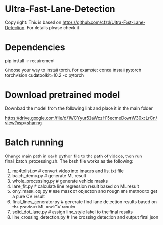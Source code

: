 # Ultra-Fast-Lane-Detection
Copy right: This is based on https://github.com/cfzd/Ultra-Fast-Lane-Detection. 
For details please check it

# Dependencies
pip install -r requirement

Choose your way to install torch. For example: 
conda install pytorch torchvision cudatoolkit=10.2 -c pytorch 

# Download pretrained model
Download the model from the following link and place it in the main folder

https://drive.google.com/file/d/1WCYyur5ZaWczH15ecmeDowrW30xcLrCn/view?usp=sharing

# Batch running
Change main path in each python file to the path of videos, then run final_batch_processing.sh. 
The bash file works as the following:

1. mp4tolist.py # convert video into images and list txt file
2. batch_demo.py # generate ML result
3. whole_processing.py # generate vehicle masks
4. lane_fit.py # calculate line regression result based on ML result
5. only_mask_obj.py # use mask of objection and hough line method to get a pure CV result
6. final_lines_generator.py # generate final lane detection results based on the previous ML and CV results
7. solid_dot_lane.py # assign line_style label to the final results
8. line_crossing_detection.py # line crossing detection and output final json